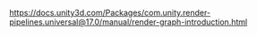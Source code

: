 https://docs.unity3d.com/Packages/com.unity.render-pipelines.universal@17.0/manual/render-graph-introduction.html